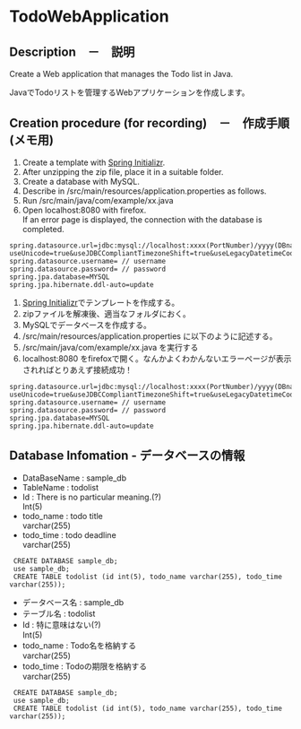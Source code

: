 # TodoWebApplication

## Description　－　説明
Create a Web application that manages the Todo list in Java.

JavaでTodoリストを管理するWebアプリケーションを作成します。

## Creation procedure (for recording)　－　作成手順(メモ用)
 1. Create a template with [Spring Initializr](https://start.spring.io/).
 2. After unzipping the zip file, place it in a suitable folder.
 3. Create a database with MySQL.
 4. Describe in /src/main/resources/application.properties as follows.
 5. Run /src/main/java/com/example/xx.java
 6. Open localhost:8080 with firefox.<br>
    If an error page is displayed, the connection with the database is completed.
  ```java:application.properties
  spring.datasource.url=jdbc:mysql://localhost:xxxx(PortNumber)/yyyy(DBname)?useUnicode=true&useJDBCCompliantTimezoneShift=true&useLegacyDatetimeCode=false&serverTimezone=UTC
  spring.datasource.username= // username
  spring.datasource.password= // password
  spring.jpa.database=MYSQL
  spring.jpa.hibernate.ddl-auto=update
  ```

 1. [Spring Initializr](https://start.spring.io/)でテンプレートを作成する。
 2. zipファイルを解凍後、適当なフォルダにおく。
 3. MySQLでデータベースを作成する。
 4. /src/main/resources/application.properties に以下のように記述する。
 5. /src/main/java/com/example/xx.java を実行する
 6. localhost:8080 をfirefoxで開く。なんかよくわかんないエラーページが表示されればとりあえず接続成功！
  ```java:application.properties
  spring.datasource.url=jdbc:mysql://localhost:xxxx(PortNumber)/yyyy(DBname)?useUnicode=true&useJDBCCompliantTimezoneShift=true&useLegacyDatetimeCode=false&serverTimezone=UTC
  spring.datasource.username= // username
  spring.datasource.password= // password
  spring.jpa.database=MYSQL
  spring.jpa.hibernate.ddl-auto=update
  ```

## Database Infomation - データベースの情報
* DataBaseName : sample_db
* TableName : todolist
 * Id : There is no particular meaning.(?)<br>
  Int(5)
 * todo_name : todo title<br>
  varchar(255)
 * todo_time : todo deadline<br>
  varchar(255)
```SQL:createDataBase
 CREATE DATABASE sample_db;
 use sample_db;
 CREATE TABLE todolist (id int(5), todo_name varchar(255), todo_time varchar(255));
```

* データベース名 : sample_db
* テーブル名 : todolist
 * Id : 特に意味はない(?)<br>
  Int(5)
 * todo_name : Todo名を格納する<br>
  varchar(255)
 * todo_time : Todoの期限を格納する<br>
  varchar(255)
```SQL:createDataBase
 CREATE DATABASE sample_db;
 use sample_db;
 CREATE TABLE todolist (id int(5), todo_name varchar(255), todo_time varchar(255));
```

